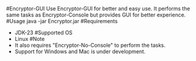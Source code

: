 #Encryptor-GUI
Use Encryptor-GUI for better and easy use.
It performs the same tasks as Encryptor-Console but provides GUI for better experience.
#Usage
java -jar Encryptor.jar
#Requirements
* JDK-23
#Supported OS
* Linux
#Note
* It also requires "Encryptor-No-Console" to perform the tasks.
* Support for Windows and Mac is under development.
